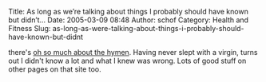 Title: As long as we’re talking about things I probably should have known but didn’t…
Date: 2005-03-09 08:48
Author: schof
Category: Health and Fitness
Slug: as-long-as-were-talking-about-things-i-probably-should-have-known-but-didnt

there's [oh so much about the
hymen](http://www.the-clitoris.com/n_html/n_hymen.htm). Having never
slept with a virgin, turns out I didn't know a lot and what I knew was
wrong. Lots of good stuff on other pages on that site too.

